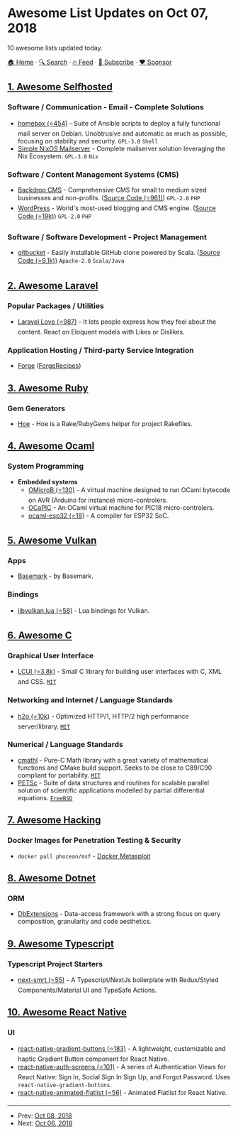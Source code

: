 # Awesome List Updates on Oct 07, 2018

10 awesome lists updated today.

[🏠 Home](/README.md) · [🔍 Search](https://www.trackawesomelist.com/search/) · [🔥 Feed](https://www.trackawesomelist.com/rss.xml) · [📮 Subscribe](https://trackawesomelist.us17.list-manage.com/subscribe?u=d2f0117aa829c83a63ec63c2f&id=36a103854c) · [❤️  Sponsor](https://github.com/sponsors/theowenyoung)



## [1. Awesome Selfhosted](/content/awesome-selfhosted/awesome-selfhosted/README.md)

### Software / Communication - Email - Complete Solutions

*   [homebox (⭐454)](https://github.com/progmaticltd/homebox) - Suite of Ansible scripts to deploy a fully functional mail server on Debian. Unobtrusive and automatic as much as possible, focusing on stability and security. `GPL-3.0` `Shell`
*   [Simple NixOS Mailserver](https://gitlab.com/simple-nixos-mailserver/nixos-mailserver) - Complete mailserver solution leveraging the Nix Ecosystem. `GPL-3.0` `Nix`

### Software / Content Management Systems (CMS)

*   [Backdrop CMS](https://backdropcms.org/) - Comprehensive CMS for small to medium sized businesses and non-profits. ([Source Code (⭐961)](https://github.com/backdrop/backdrop)) `GPL-2.0` `PHP`
*   [WordPress](https://wordpress.org/) - World's most-used blogging and CMS engine. ([Source Code (⭐19k)](https://github.com/WordPress/WordPress)) `GPL-2.0` `PHP`

### Software / Software Development - Project Management

*   [gitbucket](https://gitbucket.github.io/gitbucket-news/) - Easily installable GitHub clone powered by Scala. ([Source Code (⭐9.1k)](https://github.com/gitbucket/gitbucket)) `Apache-2.0` `Scala/Java`

## [2. Awesome Laravel](/content/chiraggude/awesome-laravel/README.md)

### Popular Packages / Utilities

*   [Laravel Love (⭐987)](https://github.com/cybercog/laravel-love) - It lets people express how they feel about the content. React on Eloquent models with Likes or Dislikes.

### Application Hosting / Third-party Service Integration

*   [Forge](https://forge.laravel.com/) ([ForgeRecipes](https://forgerecipes.com/))

## [3. Awesome Ruby](/content/markets/awesome-ruby/README.md)

### Gem Generators

*   [Hoe](http://www.zenspider.com/projects/hoe.html) - Hoe is a Rake/RubyGems helper for project Rakefiles.

## [4. Awesome Ocaml](/content/ocaml-community/awesome-ocaml/README.md)

### System Programming

*   **Embedded systems**
    *   [OMicroB (⭐130)](https://github.com/stevenvar/omicrob) - A virtual machine designed to run OCaml bytecode on AVR (Arduino for instance) micro-controlers.
    *   [OCaPIC](http://www.algo-prog.info/ocapic/web/index.php?id=OCAPIC:OCAPIC) - An OCaml virtual machine for PIC18 micro-controlers.
    *   [ocaml-esp32 (⭐18)](https://github.com/sadiqj/ocaml-esp32) - A compiler for ESP32 SoC.

## [5. Awesome Vulkan](/content/vinjn/awesome-vulkan/README.md)

### Apps

*   [Basemark](https://www.basemark.com/blog/basemark-extends-its-benchmarking-lead-with-a-vulkan-performance-test/) - by Basemark.

### Bindings

*   [libvulkan.lua (⭐58)](https://github.com/CapsAdmin/ffibuild/blob/master/vulkan/vulkan.lua) - Lua bindings for Vulkan.

## [6. Awesome C](/content/inputsh/awesome-c/README.md)

### Graphical User Interface

*   [LCUI (⭐3.8k)](https://github.com/lc-soft/LCUI/) - Small C library for building user interfaces with C, XML and CSS. [`MIT`](https://github.com/lc-soft/LCUI/blob/develop/LICENSE.TXT)

### Networking and Internet / Language Standards

*   [h2o (⭐10k)](https://github.com/h2o/h2o/) - Optimized HTTP/1, HTTP/2 high performance server/library. [`MIT`](https://raw.githubusercontent.com/atom/atom/master/LICENSE.md)

### Numerical / Language Standards

*   [cmathl](https://scientificc.github.io/cmathl/) - Pure-C Math library with a great variety of mathematical functions and CMake build support. Seeks to be close to C89/C90 compliant for portability. [`MIT`](https://github.com/ScientificC/cmathl/blob/master/LICENSE)
*   [PETSc](https://www.mcs.anl.gov/petsc/) - Suite of data structures and routines for scalable parallel solution of scientific applications modelled by partial differential equations. [`FreeBSD`](https://directory.fsf.org/wiki?title=License:FreeBSD)

## [7. Awesome Hacking](/content/carpedm20/awesome-hacking/README.md)

### Docker Images for Penetration Testing & Security

*   `docker pull phocean/msf` - [Docker Metasploit](https://hub.docker.com/r/phocean/msf/)

## [8. Awesome Dotnet](/content/quozd/awesome-dotnet/README.md)

### ORM

*   [DbExtensions](https://maxtoroq.github.io/DbExtensions/) - Data-access framework with a strong focus on query composition, granularity and code aesthetics.

## [9. Awesome Typescript](/content/dzharii/awesome-typescript/README.md)

### Typescript Project Starters

*   [next-smrt (⭐55)](https://github.com/csprance/next-smrt) – A Typescript/NextJs boilerplate with Redux/Styled Components/Material UI and TypeSafe Actions.

## [10. Awesome React Native](/content/jondot/awesome-react-native/README.md)

### UI

*   [react-native-gradient-buttons (⭐183)](https://github.com/thomaswangio/react-native-gradient-buttons) - A lightweight, customizable and haptic Gradient Button component for React Native.
*   [react-native-auth-screens (⭐101)](https://github.com/thomaswangio/auth-screens) - A series of Authentication Views for React Native: Sign In, Social Sign In Sign Up, and Forgot Password. Uses `react-native-gradient-buttons`.
*   [react-native-animated-flatlist (⭐56)](https://github.com/shakogegia/react-native-animated-flatlist) - Animated Flatlist for React Native.

---

- Prev: [Oct 08, 2018](/content/2018/10/08/README.md)
- Next: [Oct 06, 2018](/content/2018/10/06/README.md)